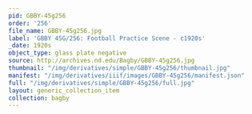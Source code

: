 ```yaml
---
pid: GBBY-45g256
order: '256'
file_name: GBBY-45g256.jpg
label: 'GBBY 45G/256: Football Practice Scene - c1920s'
_date: 1920s
object_type: glass plate negative
source: http://archives.nd.edu/Bagby/GBBY-45g256.jpg
thumbnail: "/img/derivatives/simple/GBBY-45g256/thumbnail.jpg"
manifest: "/img/derivatives/iiif/images/GBBY-45g256/manifest.json"
full: "/img/derivatives/simple/GBBY-45g256/full.jpg"
layout: generic_collection_item
collection: bagby
---
```

